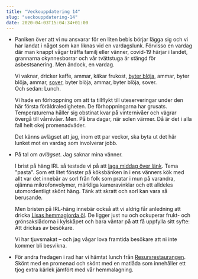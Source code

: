 ```yaml
---
title: "Veckouppdatering 14"
slug: "veckouppdatering-14"
date: 2020-04-03T15:04:34+01:00
---
```


- Paniken över att vi nu ansvarar för en liten bebis börjar lägga sig och vi har landat i något som kan liknas vid en vardagslunk. Förvisso en vardag där man knappt vågar träffa familj eller vänner, covid-19 härjar i landet, grannarna okynnesborrar och vår tvättstuga är stängd för asbestsanering. Men ändock, en vardag.

	Vi vaknar, dricker kaffe, ammar, käkar frukost, [byter blöja](https://www.flickr.com/gp/johanl/2qqa9a), ammar, byter blöja, ammar, [sover](https://www.flickr.com/gp/johanl/p31Q73), byter blöja, ammar, byter blöja, sover.<br>Och sedan: Lunch.

	Vi hade en förhoppning om att ta tillflykt till uteserveringar under den här första föräldraledigheten. De förhoppningarna har grusats. Temperaturerna håller sig obstinat kvar på vinternivåer och vägrar övergå till vårnivåer. Men. På bra dagar, när solen värmer. Då är det i alla fall helt okej promenadväder.

	Det känns avlägset att jag, inom ett par veckor, ska byta ut det här lunket mot en vardag som involverar jobb.

- På tal om *avlägset*. Jag saknar mina vänner.
	
	I brist på häng IRL så testade vi på att [laga middag över länk](https://www.flickr.com/photos/johanl/49726611371/). Tema "pasta". Som ett litet fönster på köksbänken in i ens vänners kök med allt var det innebär av sorl från folk som pratar i mun på varandra, ojämna mikrofonvolymer, märkliga kameravinklar och ett alldeles utomordentligt skönt häng. Tänk att skratt och sorl kan vara så berusande.

	Men bristen på IRL-häng innebär också att vi aldrig får anledning att dricka [Lisas hemmagjorda öl](https://www.flickr.com/photos/johanl/49543661778/). De ligger just nu och ockuperar frukt- och grönsakslådorna i kylskåpet och bara väntar på att få uppfylla sitt syfte: Att drickas av besökare.

	Vi har tjuvsmakat – och jag vågar lova framtida besökare att ni inte kommer bli besvikna. 

- För andra fredagen i rad har vi hämtat lunch från [Resursrestaurangen](http://www.resursrestaurangen.se). Skönt med en promenad och skönt med en matlåda som innehåller ett tjog extra kärlek jämfört med vår hemmalagning.
